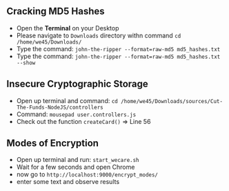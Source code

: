 ## Cracking MD5 Hashes
- Open the **Terminal** on your Desktop
- Please navigate to `Downloads` directory withn command `cd /home/we45/Downloads/`
- Type the command: `john-the-ripper --format=raw-md5 md5_hashes.txt`
- Type the command: `john-the-ripper --format=raw-md5 md5_hashes.txt --show`

## Insecure Cryptographic Storage
* Open up terminal and command: `cd /home/we45/Downloads/sources/Cut-The-Funds-NodeJS/controllers`
* Command: `mousepad user.controllers.js`
* Check out the function `createCard()` => Line 56

## Modes of Encryption
* Open up terminal and run: `start_wecare.sh`
* Wait for a few seconds and open Chrome
* now go to `http://localhost:9000/encrypt_modes/`
* enter some text and observe results